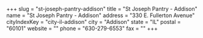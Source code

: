 +++
slug = "st-joseph-pantry-addison"
title = "St Joseph Pantry - Addison"
name = "St Joseph Pantry - Addison"
address = "330 E. Fullerton Avenue"
cityIndexKey = "city-il-addison"
city = "Addison"
state = "IL"
postal = "60101"
website = ""
phone = "630-279-6553"
fax = ""
+++
